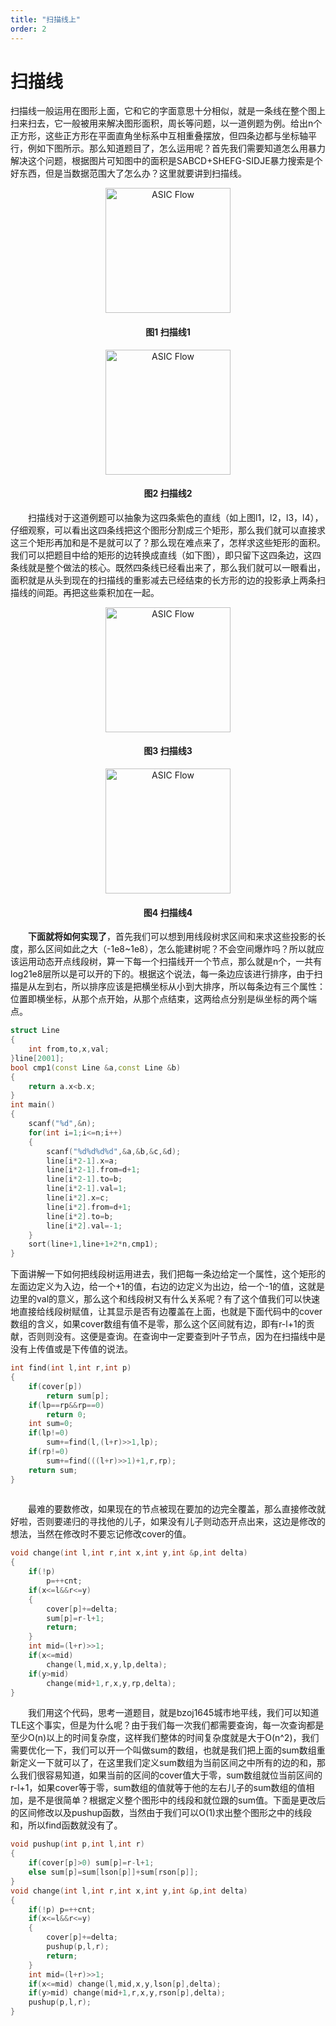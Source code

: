 ```yaml
---
title: "扫描线上"
order: 2
---
```


# 扫描线

扫描线一般运用在图形上面，它和它的字面意思十分相似，就是一条线在整个图上扫来扫去，它一般被用来解决图形面积，周长等问题，以一道例题为例。给出n个正方形，这些正方形在平面直角坐标系中互相重叠摆放，但四条边都与坐标轴平行，例如下图所示。那么知道题目了，怎么运用呢？首先我们需要知道怎么用暴力解决这个问题，根据图片可知图中的面积是SABCD+SHEFG-SIDJE暴力搜索是个好东西，但是当数据范围大了怎么办？这里就要讲到扫描线。

<div style="text-align:center;">
  <img src="/res/images/eda_algorithm/geometry/sweep_line_3.jpg" alt="ASIC Flow" width="200" />
  <h4>图1 扫描线1</h4>
</div>

<div style="text-align:center;">
  <img src="/res/images/eda_algorithm/geometry/sweep_line_4.jpg" alt="ASIC Flow" width="200" />
  <h4>图2 扫描线2</h4>
</div>

　　扫描线对于这道例题可以抽象为这四条紫色的直线（如上图l1，l2，l3，l4），仔细观察，可以看出这四条线把这个图形分割成三个矩形，那么我们就可以直接求这三个矩形再加和是不是就可以了？那么现在难点来了，怎样求这些矩形的面积。我们可以把题目中给的矩形的边转换成直线（如下图），即只留下这四条边，这四条线就是整个做法的核心。既然四条线已经看出来了，那么我们就可以一眼看出，面积就是从头到现在的扫描线的重影减去已经结束的长方形的边的投影承上两条扫描线的间距。再把这些乘积加在一起。

<div style="text-align:center;">
  <img src="/res/images/eda_algorithm/geometry/sweep_line_5.jpg" alt="ASIC Flow" width="200" />
  <h4>图3 扫描线3</h4>
</div>

<div style="text-align:center;">
  <img src="/res/images/eda_algorithm/geometry/sweep_line_6.jpg" alt="ASIC Flow" width="200" />
  <h4>图4 扫描线4</h4>
</div>

　　**下面就将如何实现了**，首先我们可以想到用线段树求区间和来求这些投影的长度，那么区间如此之大（-1e8~1e8），怎么能建树呢？不会空间爆炸吗？所以就应该运用动态开点线段树，算一下每一个扫描线开一个节点，那么就是n个，一共有log21e8层所以是可以开的下的。根据这个说法，每一条边应该进行排序，由于扫描是从左到右，所以排序应该是把横坐标从小到大排序，所以每条边有三个属性：位置即横坐标，从那个点开始，从那个点结束，这两给点分别是纵坐标的两个端点。

```c++
struct Line
{
    int from,to,x,val; 
}line[2001];
bool cmp1(const Line &a,const Line &b)
{
    return a.x<b.x;
}
int main()
{
    scanf("%d",&n);
    for(int i=1;i<=n;i++)
    {
        scanf("%d%d%d%d",&a,&b,&c,&d);
        line[i*2-1].x=a;
        line[i*2-1].from=d+1;
        line[i*2-1].to=b;
        line[i*2-1].val=1;
        line[i*2].x=c;
        line[i*2].from=d+1;
        line[i*2].to=b;
        line[i*2].val=-1;
    }
    sort(line+1,line+1+2*n,cmp1);
}

```

​    下面讲解一下如何把线段树运用进去，我们把每一条边给定一个属性，这个矩形的左面边定义为入边，给一个+1的值，右边的边定义为出边，给一个-1的值，这就是边里的val的意义，那么这个和线段树又有什么关系呢？有了这个值我们可以快速地直接给线段树赋值，让其显示是否有边覆盖在上面，也就是下面代码中的cover数组的含义，如果cover数组有值不是零，那么这个区间就有边，即有r-l+1的贡献，否则则没有。这便是查询。在查询中一定要查到叶子节点，因为在扫描线中是没有上传值或是下传值的说法。

```c++
int find(int l,int r,int p)
{
    if(cover[p])
        return sum[p];
    if(lp==rp&&rp==0)
        return 0;
    int sum=0;
    if(lp!=0)
        sum+=find(l,(l+r)>>1,lp);
    if(rp!=0)
        sum+=find(((l+r)>>1)+1,r,rp);
    return sum;
}
 
```

　　最难的要数修改，如果现在的节点被现在要加的边完全覆盖，那么直接修改就好啦，否则要递归的寻找他的儿子，如果没有儿子则动态开点出来，这边是修改的想法，当然在修改时不要忘记修改cover的值。

```c++
void change(int l,int r,int x,int y,int &p,int delta)
{
    if(!p)
        p=++cnt;
    if(x<=l&&r<=y)
    {
        cover[p]+=delta;
        sum[p]=r-l+1;
        return;
    }
    int mid=(l+r)>>1;
    if(x<=mid)
        change(l,mid,x,y,lp,delta);
    if(y>mid)
        change(mid+1,r,x,y,rp,delta);
}
```

　　我们用这个代码，思考一道题目，就是bzoj1645城市地平线，我们可以知道TLE这个事实，但是为什么呢？由于我们每一次我们都需要查询，每一次查询都是至少O(n)以上的时间复杂度，这样我们整体的时间复杂度就是大于O(n^2)，我们需要优化一下，我们可以开一个叫做sum的数组，也就是我们把上面的sum数组重新定义一下就可以了，在这里我们定义sum数组为当前区间之中所有的边的和，那么我们很容易知道，如果当前的区间的cover值大于零，sum数组就位当前区间的r-l+1，如果cover等于零，sum数组的值就等于他的左右儿子的sum数组的值相加，是不是很简单？根据定义整个图形中的线段和就位跟的sum值。下面是更改后的区间修改以及pushup函数，当然由于我们可以O(1)求出整个图形之中的线段和，所以find函数就没有了。

```c++
void pushup(int p,int l,int r)
{
    if(cover[p]>0) sum[p]=r-l+1;
    else sum[p]=sum[lson[p]]+sum[rson[p]];
}
void change(int l,int r,int x,int y,int &p,int delta)
{
    if(!p) p=++cnt;
    if(x<=l&&r<=y)
    {
        cover[p]+=delta;
        pushup(p,l,r);
        return;
    }
    int mid=(l+r)>>1;
    if(x<=mid) change(l,mid,x,y,lson[p],delta);
    if(y>mid) change(mid+1,r,x,y,rson[p],delta);
    pushup(p,l,r);
}
```